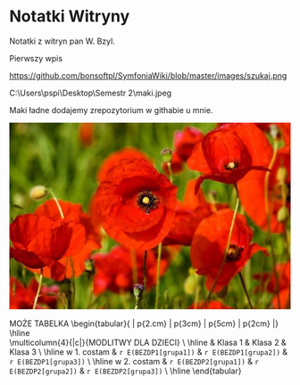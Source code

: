 # Notatki Witryny 

Notatki z witryn pan W. Bzyl.

Pierwszy wpis


https://github.com/bonsoftpl/SymfoniaWiki/blob/master/images/szukaj.png

C:\Users\pspi\Desktop\Semestr 2\maki.jpeg




Maki ładne dodajemy zrepozytorium w githabie u mnie.

![MAKI](maki.jpg)








MOŻE TABELKA
\begin{tabular}{ | p{2.cm} | p{3cm} | p{5cm} | p{2cm} |}
\hline   
\multicolumn{4}{|c|}{MODLITWY DLA DZIECI}             \\ 
\hline
                      & Klasa 1      & Klasa 2       & Klasa 3             \\ 
\hline
w 1. costam & `r E(BEZDP1[grupa1])` & `r E(BEZDP1[grupa2])` & `r E(BEZDP1[grupa3])`       \\ 
\hline
w 2. costam & `r E(BEZDP2[grupa1])` & `r E(BEZDP2[grupa2])` & `r E(BEZDP2[grupa3])`       \\ 
\hline
\end{tabular}







